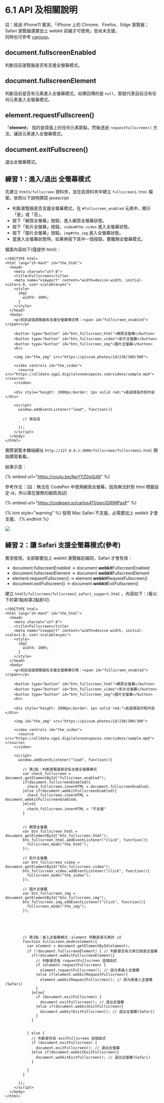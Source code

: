 # 6.1 API 及相關說明

註：經過 iPhone11 實測，「iPhone 上的 Chrome、Firefox、Edge 瀏覽器；Safari 瀏覽器還要加上 webkit 前綴才可使用」皆尚未支援。\
同時也可參考 [caniuse](https://caniuse.com/#search=fullscreenEnabled)。

## document.fullscreenEnabled

判斷目前瀏覽器是否有支援全螢幕模式。



## document.fullscreenElement

判斷目前是否有元素進入全螢幕模式。如果回傳的是 `null`，那就代表目前沒有任何元素進入全螢幕模式。



## element.requestFullscreen()

「**element**」 指的是頁面上的任何元素節點，然後透過 `requestFullscreen()` 方法，讓該元素進入全螢幕模式。



## document.exitFullscreen()

退出全螢幕模式。



## 練習 1：進入/退出 全螢幕模式

先建立 `html5/fullscreen` 資料夾，並在該資料夾中建立 `fullscreen1.html` 檔案。依照以下說明撰寫 javascript

* 判斷瀏覽器是否支援全螢幕模式，在 `#fullscreen_enabled` 元素中，顯示「是」或「否」。
* 按下「網頁全螢幕」按鈕，進入網頁全螢幕狀態。
* 按下「影片全螢幕」按鈕，`video#the_video` 進入全螢幕狀態。
* 按下「圖片全螢幕」按鈕，`img#the_img` 進入全螢幕狀態。
* 當進入全螢幕狀態時，如果再按下其中一個按鈕，要離開全螢幕模式。

檔案內容如下(僅提供 html)：

```markup
<!DOCTYPE html>
<html lang="zh-Hant" id="the_html">
  <head>
    <meta charset="utf-8">
    <title>Fullscreen</title>
    <meta name="viewport" content="width=device-width, initial-scale=1.0, user-scalable=yes">
    <style>
      img{
        width: 100%;
      }
    </style>
  </head>
  <body>
    <p>目前這個瀏覽器有支援全螢幕模式嗎：<span id="fullscreen_enabled"></span></p>

    <button type="button" id="btn_fullscreen_html">網頁全螢幕</button>
    <button type="button" id="btn_fullscreen_video">影片全螢幕</button>
    <button type="button" id="btn_fullscreen_img">圖片全螢幕</button>
    <hr>

    <img id="the_img" src="https://picsum.photos/id/230/300/300">

    <video controls id="the_video">
      <source src="https://alldata.sgp1.digitaloceanspaces.com/videos/sample.mp4"></source>
    </video>
    
    <div style="height: 2000px;border: 1px solid red;">創造很長的假內容</div>

    <script>
      window.addEventListener("load", function(){

        // 寫在這

      });
    </script>
  </body>
</html>
```

實際瀏覽本機端網址 `http://127.0.0.1:3000/fullscreen/fullscreen1.html` 開始撰寫看看。

結果示意：

{% embed url="https://youtu.be/AwYYZ0siQ48" %}



參考作法：(註：無法在 CodePen 中使用網頁全螢幕，因為無法針對 html 標籤設定 id，所以需在實際的網頁測試)

{% embed url="https://codepen.io/carlos411/pen/QWMPpxP" %}



{% hint style="warning" %}
發現 Mac Safari 不支援。必需要加上 webkit 才會支援。
{% endhint %}

![](../.gitbook/assets/safari\_fullscreen.png)





## 練習 2：讓 Safari 支援全螢幕模式(參考)

實測發現，全部都要加上 webkit 瀏覽器前綴詞，Safari 才會有效：

* document.fullscreenEnabled → document.**webkit**FullscreenEnabled
* document.fullscreenElement → document.**webkit**FullscreenElement
* element.requestFullscreen() → element.**webkit**RequestFullscreen()
* document.exitFullscreen() → document.**webkit**ExitFullscreen()

建立 `html5/fullscreen/fullscreen2_safari_support.html` ，內容如下：(看以下的第1點和第2點即可)

```markup
<!DOCTYPE html>
<html lang="zh-Hant" id="the_html">
  <head>
    <meta charset="utf-8">
    <title>Fullscreen</title>
    <meta name="viewport" content="width=device-width, initial-scale=1.0, user-scalable=yes">
    <style>
      img{
        width: 100%;
      }
    </style>
  </head>
  <body>
    <p>目前這個瀏覽器有支援全螢幕模式嗎：<span id="fullscreen_enabled"></span></p>

    <button type="button" id="btn_fullscreen_html">網頁全螢幕</button>
    <button type="button" id="btn_fullscreen_video">影片全螢幕</button>
    <button type="button" id="btn_fullscreen_img">圖片全螢幕</button>
    <hr>

    <div style="height: 2000px;border: 1px solid red;">創造很長的假內容</div>

    <img id="the_img" src="https://picsum.photos/id/230/300/300">

    <video controls id="the_video">
      <source src="https://alldata.sgp1.digitaloceanspaces.com/videos/sample.mp4"></source>
    </video>

    <script>
      window.addEventListener("load", function(){

        // 第1點：判斷瀏覽器是否有支援全螢幕模式
        var check_fullscreen = document.getElementById("fullscreen_enabled");
        if(document.fullscreenEnabled){
          check_fullscreen.innerHTML = document.fullscreenEnabled;
        }else if(document.webkitFullscreenEnabled){
          check_fullscreen.innerHTML = document.webkitFullscreenEnabled;
        }else{
          check_fullscreen.innerHTML = "不支援"
        }


        // 網頁全螢幕
        var btn_fullscreen_html = document.getElementById("btn_fullscreen_html");
        btn_fullscreen_html.addEventListener("click", function(){
          fullscreen_mode("the_html");
        });

        // 影片全螢幕
        var btn_fullscreen_video = document.getElementById("btn_fullscreen_video");
        btn_fullscreen_video.addEventListener("click", function(){
          fullscreen_mode("the_video");
        });

        // 圖片全螢幕
        var btn_fullscreen_img = document.getElementById("btn_fullscreen_img");
        btn_fullscreen_img.addEventListener("click", function(){
          fullscreen_mode("the_img");
        });





        // 第2點：進入全螢幕模式：element 參數是某元素的 id
        function fullscreen_mode(element){
          var element = document.getElementById(element);
          if (!document.fullscreenElement) { // 判斷是否有元素已經是全螢幕
            if(!document.webkitFullscreenElement){
              // 判斷是否有 requestFullscreen 這個函式
              if (element.requestFullscreen) {
                element.requestFullscreen(); // 該元素進入全螢幕
              }else if(element.webkitRequestFullscreen){
                element.webkitRequestFullscreen(); // 該元素進入全螢幕(Safari)
              }
            }else{
              if (document.exitFullscreen) {
                document.exitFullscreen(); // 退出全螢幕
              }else if(document.webkitExitFullscreen){
                document.webkitExitFullscreen(); // 退出全螢幕(Safari)
              }
            }


          } else {
            // 判斷是否有 exitFullscreen 這個函式
            if (document.exitFullscreen) {
              document.exitFullscreen(); // 退出全螢幕
            }else if(document.webkitExitFullscreen){
              document.webkitExitFullscreen(); // 退出全螢幕(Safari)
            }

          }
        }

      });
    </script>
  </body>
</html>

```
